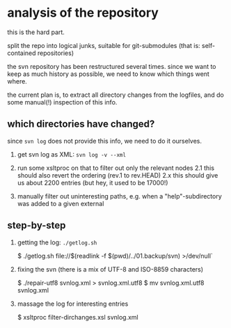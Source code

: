 analysis of the repository
===

this is the hard part.

split the repo into logical junks, suitable for git-submodules
(that is: self-contained repositories)

the svn repository has been restructured several times.
since we want to keep as much history as possible, we need
to know which things went where.

the current plan is, to extract all directory changes from the logfiles,
and do some manual(!) inspection of this info.


## which directories have changed?
since `svn log` does not provide this info, we need to do it ourselves.
1. get svn log as XML: `svn log -v --xml`
2. run some xsltproc on that to filter out only the relevant nodes
2.1 this should also revert the <logentry> ordering (rev.1 to rev.HEAD)
2.x this should give us about 2200 entries (but hey, it used to be 17000!)

3. manually filter out uninteresting paths, e.g. when a "help"-subdirectory
   was added to a given external


## step-by-step

1. getting the log: `./getlog.sh`

	$ ./getlog.sh file://$(readlink -f $(pwd)/../01.backup/svn) >/dev/null`

2. fixing the svn (there is a mix of UTF-8 and ISO-8859 characters)

	$ ./repair-utf8 svnlog.xml > svnlog.xml.utf8
	$ mv svnlog.xml.utf8 svnlog.xml

3. massage the log for interesting entries

	$ xsltproc filter-dirchanges.xsl svnlog.xml
